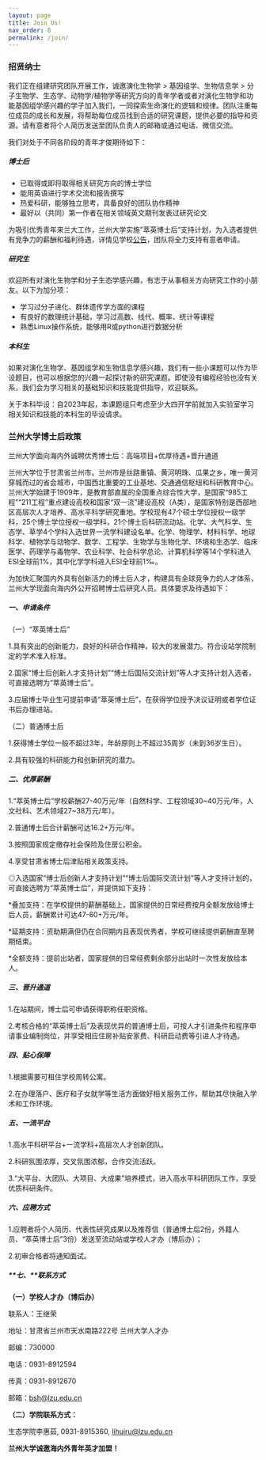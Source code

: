 ```yaml
---
layout: page
title: Join Us!
nav_order: 8
permalink: /join/
---
```


### 招贤纳士

我们正在组建研究团队开展工作，诚邀演化生物学 > 基因组学、生物信息学 > 分子生物学、生态学、动物学/植物学等研究方向的青年学者或者对演化生物学和功能基因组学感兴趣的学子加入我们，一同探索生命演化的逻辑和规律。团队注重每位成员的成长和发展，将帮助每位成员找到合适的研究课题，提供必要的指导和资源。请有意者将个人简历发送至团队负责人的邮箱或通过电话、微信交流。<br/>

我们对处于不同各阶段的青年才俊期待如下：

##### 博士后

- 已取得或即将取得相关研究方向的博士学位
- 能用英语进行学术交流和报告撰写
- 热爱科研，能够独立思考，具备良好的团队协作精神
- 最好以（共同）第一作者在相关领域英文期刊发表过研究论文

为吸引优秀青年来兰大工作，兰州大学实施”萃英博士后“支持计划，为入选者提供有竞争力的薪酬和福利待遇，详情见学校[公告](http://jobs.lzu.edu.cn/details.jsp?urltype=news.NewsContentUrl&wbtreeid=1185&wbnewsid=1125)，团队将全力支持有意者申请。

##### 研究生

欢迎所有对演化生物学和分子生态学感兴趣，有志于从事相关方向研究工作的小朋友。以下为加分项：

- 学习过分子进化、群体遗传学方面的课程
- 有良好的数理统计基础，学习过高数、线代、概率、统计等课程
- 熟悉Linux操作系统，能够用R或python进行数据分析

##### 本科生

如果对演化生物学、基因组学和生物信息学感兴趣，我们有一些小课题可以作为毕设题目，也可以根据您的兴趣一起探讨新的研究课题。即使没有编程经验也没有关系，我们会为学习相关的基础知识和技能提供指导，欢迎联系。

关于本科毕设：自2023年起，本课题组只考虑至少大四开学前就加入实验室学习相关知识和技能的本科生的毕设请求。



### 兰州大学博士后政策

兰州大学面向海内外诚聘优秀博士后：高端项目+优厚待遇+晋升通道

兰州大学位于甘肃省兰州市。兰州市是丝路重镇、黄河明珠、瓜果之乡，唯一黄河穿城而过的省会城市，中国西北重要的工业基地、交通通信枢纽和科研教育中心。兰州大学始建于1909年，是教育部直属的全国重点综合性大学，是国家“985工程”“211工程”重点建设高校和国家“双一流”建设高校（A类），是国家特别是西部地区高层次人才培养、高水平科学研究重地。学校现有47个硕士学位授权一级学科，25个博士学位授权一级学科，21个博士后科研流动站。化学、大气科学、生态学、草学4个学科入选世界一流学科建设名单。化学、物理学、材料科学、地球科学、植物学与动物学、数学、工程学、生物学与生物化学、环境和生态学、临床医学、药理学与毒物学、农业科学、社会科学总论、计算机科学等14个学科进入ESI全球前1%，其中化学学科进入ESI全球前1‰。

为加快汇聚国内外具有创新活力的博士后人才，构建具有全球竞争力的人才体系，兰州大学现面向海内外公开招聘博士后研究人员。具体要求及待遇如下：

##### 一、申请条件

（一）“萃英博士后”

1.具有突出的创新能力，良好的科研合作精神，较大的发展潜力。符合设站学院制定的学术准入标准。

2.国家“博士后创新人才支持计划”“博士后国际交流计划”等人才支持计划入选者，可直接选聘为“萃英博士后”。

3.应届博士毕业生可提前申请“萃英博士后”，在获得学位授予决议证明或者学位证书后办理进站。

（二）普通博士后

1.获得博士学位一般不超过3年，年龄原则上不超过35周岁（未到36岁生日）。

2.具有较强的科研能力和创新研究的潜力。

##### 二、优厚薪酬

1.“萃英博士后”学校薪酬27-40万元/年（自然科学、工程领域30~40万元/年，人文社科、艺术领域27~38万元/年）。

2.普通博士后合计薪酬可达16.2+万元/年。

3.按照国家规定缴存社会保险及住房公积金。

4.享受甘肃省博士后津贴相关政策支持。

◎入选国家“博士后创新人才支持计划”“博士后国际交流计划”等人才支持计划的，可直接选聘为“萃英博士后”，并提供如下支持：

*叠加支持：在学校提供的薪酬基础上，国家提供的日常经费按月全额发放给博士后人员，薪酬累计可达47-60+万元/年。

*延期支持：资助期满但仍在合同期内且表现优秀者，学校可继续提供薪酬直至聘期结束。

*全额支持：提前出站者，国家提供的日常经费剩余部分出站时一次性发放给本人。

##### 三、晋升通道

1.在站期间，博士后可申请获得职称任职资格。

2.考核合格的“萃英博士后”及表现优异的普通博士后，可按人才引进条件和程序申请事业编制岗位，并享受相应住房补贴安家费、科研启动费等引进人才待遇。

##### 四、贴心保障

1.根据需要可租住学校周转公寓。

2.在办理落户、医疗和子女就学等生活方面做好相关服务工作，帮助其尽快融入学术和工作环境。

##### 五、一流平台

1.高水平科研平台+一流学科+高层次人才创新团队。

2.科研氛围浓厚，交叉氛围浓郁，合作交流活跃。

3.“大平台、大团队、大项目、大成果”培养模式，进入高水平科研团队工作，享受优质科研条件。

##### 六、应聘方式

1.应聘者将个人简历、代表性研究成果以及推荐信（普通博士后2份，外籍人员、“萃英博士后”3份）发送至流动站或学校人才办（博后办）；

2.初审合格者将通知面试。

##### **七、**联系方式

**（一）学校人才办（博后办）**

联系人：王继荣

地址：甘肃省兰州市天水南路222号 兰州大学人才办

邮编：730000

电话：0931-8912594 

传真：0931-8912670

邮箱：[bsh@lzu.edu.cn](mailto:bsh@lzu.edu.cn)

**（二）学院联系方式：**

生态学院李惠茹, 0931-8915360, lihuiru@lzu.edu.cn



**兰州大学诚邀海内外青年英才加盟！**
